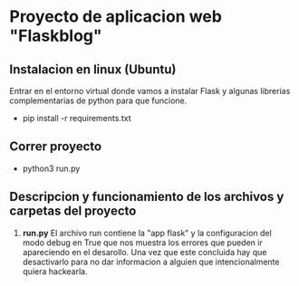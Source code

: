 # Proyecto de aplicacion web "Flaskblog"
## Instalacion en linux (Ubuntu)
Entrar en el entorno virtual donde vamos a instalar Flask y algunas librerias complementarias de python para que funcione.
* pip install -r requirements.txt

## Correr proyecto

* python3 run.py

## Descripcion y funcionamiento de los archivos y carpetas del proyecto

1. **run.py** El archivo run contiene la "app flask" y la configuracion del modo debug en True que nos muestra los errores que pueden ir apareciendo en el desarollo. Una vez que este concluida hay que desactivarlo para no dar informacion a alguien que intencionalmente quiera hackearla.
